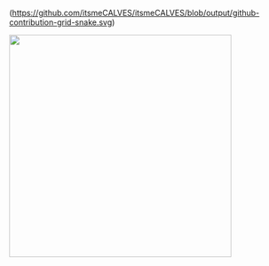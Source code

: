 (https://github.com/itsmeCALVES/itsmeCALVES/blob/output/github-contribution-grid-snake.svg)

<p align = "left">

<img src = "https://github-readme-streak-stats.herokuapp.com?user=itsmecalves&theme=radical&hide_border=falso" width = 400>

</p>
